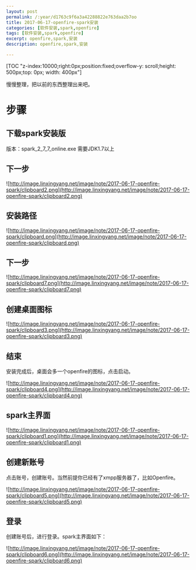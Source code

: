 ```yaml
---
layout: post
permalink: /:year/d1763c9f6a3a42288822e763daa2b7oo
title: 2017-06-17-openfire-spark安装
categories: [软件安装,spark,openfire]
tags: [软件安装,spark,openfire]
excerpt: openfire,spark,安装
description: openfire,spark,安装

---
```


[TOC "z-index:10000;right:0px;position:fixed;overflow-y: scroll;height: 500px;top: 0px; width: 400px"]

慢慢整理，把以前的东西整理出来吧。

# 步骤 #

## 下载spark安装版 ##

版本：spark_2_7_7_online.exe
需要JDK1.7以上

## 下一步 ##

![http://image.linxingyang.net/image/note/2017-06-17-openfire-spark/clipboard2.png](http://image.linxingyang.net/image/note/2017-06-17-openfire-spark/clipboard2.png)

## 安装路径 ##

![http://image.linxingyang.net/image/note/2017-06-17-openfire-spark/clipboard.png](http://image.linxingyang.net/image/note/2017-06-17-openfire-spark/clipboard.png)

## 下一步 ##

![http://image.linxingyang.net/image/note/2017-06-17-openfire-spark/clipboard7.png](http://image.linxingyang.net/image/note/2017-06-17-openfire-spark/clipboard7.png)

## 创建桌面图标 ##

![http://image.linxingyang.net/image/note/2017-06-17-openfire-spark/clipboard3.png](http://image.linxingyang.net/image/note/2017-06-17-openfire-spark/clipboard3.png)

## 结束 ##
安装完成后，桌面会多一个openfire的图标，点击启动。

![http://image.linxingyang.net/image/note/2017-06-17-openfire-spark/clipboard4.png](http://image.linxingyang.net/image/note/2017-06-17-openfire-spark/clipboard4.png)

## spark主界面 ##

![http://image.linxingyang.net/image/note/2017-06-17-openfire-spark/clipboard1.png](http://image.linxingyang.net/image/note/2017-06-17-openfire-spark/clipboard1.png)

## 创建新账号 ##

点击账号，创建账号。当然前提你已经有了xmpp服务器了，比如Openfire。

![http://image.linxingyang.net/image/note/2017-06-17-openfire-spark/clipboard5.png](http://image.linxingyang.net/image/note/2017-06-17-openfire-spark/clipboard5.png)

## 登录 ##

创建账号后，进行登录。spark主界面如下：

![http://image.linxingyang.net/image/note/2017-06-17-openfire-spark/clipboard6.png](http://image.linxingyang.net/image/note/2017-06-17-openfire-spark/clipboard6.png)

